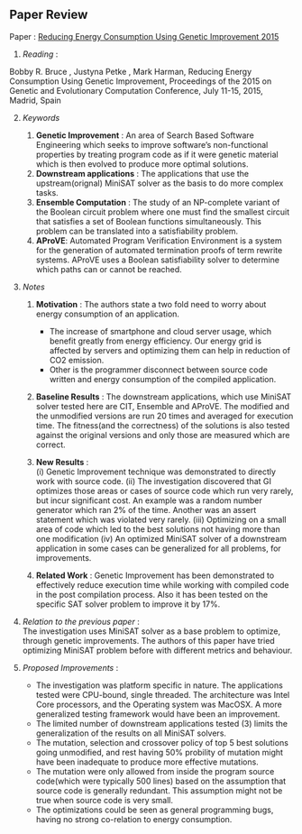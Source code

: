 ## Paper Review
Paper : [Reducing Energy Consumption Using Genetic Improvement 2015](https://dl.acm.org/citation.cfm?id=2754752&CFID=681984198&CFTOKEN=78435507)

1. *Reading* : 

Bobby R. Bruce , Justyna Petke , Mark Harman, Reducing Energy Consumption Using Genetic Improvement, Proceedings of the 2015 on Genetic and Evolutionary Computation Conference, July 11-15, 2015, Madrid, Spain

2. *Keywords*  

   1. **Genetic Improvement** : An area of Search Based Software Engineering which seeks to improve software’s non-functional properties by treating program code as if it were genetic material which is then evolved to produce more optimal solutions.
   2. **Downstream applications** : The applications that use the upstream(orignal) MiniSAT solver as the basis to do more complex tasks.
   3. **Ensemble Computation** : The study of an NP-complete variant of the Boolean circuit problem where one must find the smallest circuit that satisfies a set of Boolean functions simultaneously. This problem can be translated into a satisfiability problem.
   4. **AProVE**: Automated Program Verification Environment is a system for the generation of automated termination proofs of term rewrite systems. AProVE uses a Boolean satisfiability solver to determine which paths can or cannot be reached.

3. *Notes*  

   1. **Motivation** : The authors state a two fold need to worry about energy consumption of an application. 
        - The increase of smartphone and cloud server usage, which benefit greatly from energy efficiency. Our energy grid is affected by servers and optimizing them can help in reduction of CO2 emission. 
        - Other is the programmer disconnect between source code written and energy consumption of the compiled application.

   2. **Baseline Results** : The downstream applications, which use MiniSAT solver tested here are CIT, Ensemble and AProVE. The modified and the unmodified versions are run 20 times and averaged for execution time. The fitness(and the correctness) of the solutions is also tested against the original versions and only those are measured which are correct.

   3. **New Results** :  
        (i) Genetic Improvement technique was demonstrated to directly work with source code.
        (ii) The investigation discovered that GI optimizes those areas or cases of source code which run very rarely, but incur significant cost. An example was a random number generator which ran 2% of the time. Another was an assert statement which was violated very rarely.
        (iii) Optimizing on a small area of code which led to the best solutions not having more than one modification
        (iv) An optimized MiniSAT solver of a downstream application in some cases can be generalized for all problems, for improvements.

   4. **Related Work** : Genetic Improvement has been demonstrated to effectively reduce execution time while working with compiled code in the post compilation process. Also it has been tested on the specific SAT solver problem to improve it by 17%. 

   
4. *Relation to the previous paper* :  
    The investigation uses MiniSAT solver as a base problem to optimize, through genetic improvements. The authors of this paper have tried optimizing MiniSAT problem before with different metrics and behaviour. 

5. *Proposed Improvements* :
    - The investigation was platform specific in nature. The applications tested were CPU-bound, single threaded. The architecture was Intel Core processors, and the Operating system was MacOSX. A more generalized testing framework would have been an improvement.
    - The limited number of downstream applications tested (3) limits the generalization of the results on all MiniSAT solvers.
    - The mutation, selection and crossover policy of top 5 best solutions going unmodified, and rest having 50% probility of mutation might have been inadequate to produce more effective mutations.
    - The mutation were only allowed from inside the program source code(which were typically 500 lines) based on the assumption that source code is generally redundant. This assumption might not be true when source code is very small. 
    - The optimizations could be seen as general programming bugs, having no strong co-relation to energy consumption.
